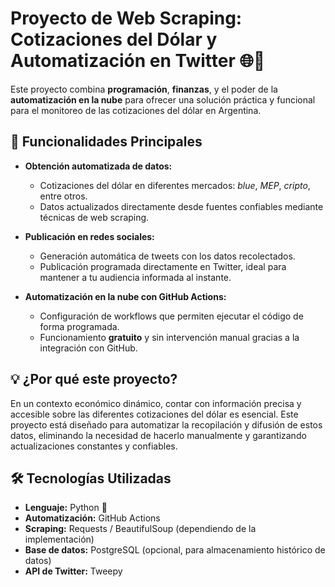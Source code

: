 # Proyecto de Web Scraping: Cotizaciones del Dólar y Automatización en Twitter 🌐💸

Este proyecto combina **programación**, **finanzas**, y el poder de la **automatización en la nube** para ofrecer una solución práctica y funcional para el monitoreo de las cotizaciones del dólar en Argentina.

## 🚀 Funcionalidades Principales

- **Obtención automatizada de datos:** 
  - Cotizaciones del dólar en diferentes mercados: *blue*, *MEP*, *cripto*, entre otros.  
  - Datos actualizados directamente desde fuentes confiables mediante técnicas de web scraping.
  
- **Publicación en redes sociales:**
  - Generación automática de tweets con los datos recolectados.
  - Publicación programada directamente en Twitter, ideal para mantener a tu audiencia informada al instante.

- **Automatización en la nube con GitHub Actions:**
  - Configuración de workflows que permiten ejecutar el código de forma programada.
  - Funcionamiento **gratuito** y sin intervención manual gracias a la integración con GitHub.

## 💡 ¿Por qué este proyecto?

En un contexto económico dinámico, contar con información precisa y accesible sobre las diferentes cotizaciones del dólar es esencial. Este proyecto está diseñado para automatizar la recopilación y difusión de estos datos, eliminando la necesidad de hacerlo manualmente y garantizando actualizaciones constantes y confiables.

## 🛠️ Tecnologías Utilizadas

- **Lenguaje:** Python 🐍
- **Automatización:** GitHub Actions
- **Scraping:** Requests / BeautifulSoup (dependiendo de la implementación)
- **Base de datos:** PostgreSQL (opcional, para almacenamiento histórico de datos)
- **API de Twitter:** Tweepy

